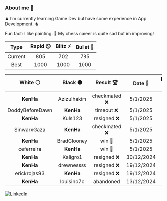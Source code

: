 ### About me 🍜

♟ I’m currently learning Game Dev but have some experience in App Development. ♞

Fun fact: I like painting. 🎨
My chess career is quite sad but im improving!
<!--START_SECTION:chessStats-->
<!-- Automatically generated with https://github.com/Balastrong/chess-stats-action -->

| Type | Rapid ⏲️ | Blitz ⚡ | Bullet 🔫 |
|:---:|:---:|:---:|:---:|
| Current | 805 | 702 | 785 |
| Best | 1000 | 1000 | 1000 |

| White ⚪ | Black ⚫ | Result 🏆 | Date 📅 | Position 🗺️ | Type 🕕 |
|:---:|:---:|:---:|:---:|:---:|:---:|
| **KenHa** | Azizulhakim | checkmated ❌ | 5/1/2025 | <a href="http://www.ee.unb.ca/cgi-bin/tervo/fen.pl?select=6k1/5p1p/2pQ2p1/1p1pn3/p7/2P5/PP2q2P/5r1K w - -">Link</a> | Blitz |
| DoddyBeforeDawn | **KenHa** | timeout ❌ | 5/1/2025 | <a href="http://www.ee.unb.ca/cgi-bin/tervo/fen.pl?select=8/2p5/3pQpk1/3Pp1p1/4Pb2/2N5/2r5/R3K3 b - -">Link</a> | Blitz |
| **KenHa** | Kuls123 | resigned ❌ | 5/1/2025 | <a href="http://www.ee.unb.ca/cgi-bin/tervo/fen.pl?select=3rr1k1/1pp1nppp/p5q1/8/4P1b1/4bN2/PPP2PPP/R1B2RK1 w - -">Link</a> | Blitz |
| SinwarxGaza | **KenHa** | checkmated ❌ | 5/1/2025 | <a href="http://www.ee.unb.ca/cgi-bin/tervo/fen.pl?select=r4rk1/ppp2ppQ/4p3/3pq3/8/2P1P1P1/PP3PP1/R3K2R b KQ -">Link</a> | Blitz |
| **KenHa** | BradClooney | win 🥇 | 5/1/2025 | <a href="http://www.ee.unb.ca/cgi-bin/tervo/fen.pl?select=rnbqkbnr/ppp1pppp/8/3pP3/8/8/PPPP1PPP/RNBQKBNR b KQkq -">Link</a> | Blitz |
| ceferreira | **KenHa** | win 🥇 | 5/1/2025 | <a href="http://www.ee.unb.ca/cgi-bin/tervo/fen.pl?select=8/8/8/8/5Kp1/7k/8/8 w - -">Link</a> | Blitz |
| **KenHa** | Kaligro1 | resigned ❌ | 30/12/2024 | <a href="http://www.ee.unb.ca/cgi-bin/tervo/fen.pl?select=4qrk1/1pp2pp1/5n1p/1P1P4/3pP3/1rN5/5PPP/R3R1K1 w - -">Link</a> | Blitz |
| **KenHa** | drewnessss | resigned ❌ | 19/12/2024 | <a href="http://www.ee.unb.ca/cgi-bin/tervo/fen.pl?select=6k1/5pp1/1p5p/p3p3/P1P4P/1q4K1/8/8 w - -">Link</a> | Blitz |
| erickrojas93 | **KenHa** | resigned ❌ | 19/12/2024 | <a href="http://www.ee.unb.ca/cgi-bin/tervo/fen.pl?select=8/2P4p/5p2/5k2/2B1Q3/3P4/PP1KN3/R7 b - -">Link</a> | Blitz |
| **KenHa** | louisino7o | abandoned  | 13/12/2024 | <a href="http://www.ee.unb.ca/cgi-bin/tervo/fen.pl?select=r4rk1/2pR1pp1/p4n1p/4p3/4P3/2q2N2/5PPP/R5K1 w - -">Link</a> | Bullet |

<!--END_SECTION:chessStats-->

<a href="https://www.linkedin.com/in/guillermo-bosca/" target="_blank"><img src="https://img.shields.io/badge/LinkedIn-%230077B5.svg?&style=flat-square&logo=linkedin&logoColor=white" alt="LinkedIn"></a>


<!--
**kenhacodes/kenhacodes** is a ✨ _special_ ✨ repository because its `README.md` (this file) appears on your GitHub profile.

Here are some ideas to get you started:

- 🔭 I’m currently working on ...
- 🌱 I’m currently learning App Development, Data Analytics and ML.
- 👯 I’m looking to collaborate on ...
- 🤔 I’m looking for help with ...
- 💬 Ask me about ...
- 📫 How to reach me: ...
- 😄 Pronouns: ...
- ⚡ Fun fact: ...
-->
